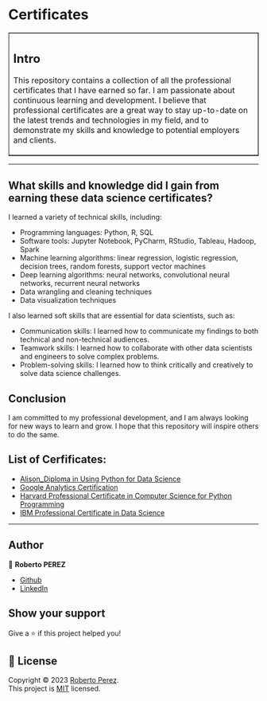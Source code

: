 # Certificates
 
<table border=1 cellpadding=10><tr><td>  

## Intro

This repository contains a collection of all the professional certificates that I have earned so far. I am passionate about continuous learning and development. I believe that professional certificates are a great way to stay up-to-date on the latest trends and technologies in my field, and to demonstrate my skills and knowledge to potential employers and clients.  

</td></tr></table>

---

## What skills and knowledge did I gain from earning these data science certificates?

I learned a variety of technical skills, including:

- Programming languages: Python, R, SQL
- Software tools: Jupyter Notebook, PyCharm, RStudio, Tableau, Hadoop, Spark
- Machine learning algorithms: linear regression, logistic regression, decision trees, random forests, support vector machines
- Deep learning algorithms: neural networks, convolutional neural networks, recurrent neural networks
- Data wrangling and cleaning techniques
- Data visualization techniques

I also learned soft skills that are essential for data scientists, such as:

- Communication skills: I learned how to communicate my findings to both technical and non-technical audiences.
- Teamwork skills: I learned how to collaborate with other data scientists and engineers to solve complex problems.
- Problem-solving skills: I learned how to think critically and creatively to solve data science challenges.

## Conclusion

I am committed to my professional development, and I am always looking for new ways to learn and grow. I hope that this repository will inspire others to do the same.

## List of Cerfificates:
- [Alison_Diploma in Using Python for Data Science](https://github.com/PeJiR/Diplomes-Certifications/blob/main/IT/Alyson_Diploma%20in%20Using%20Python%20for%20Data%20Science/Diploma%20in%20Using%20Python%20for%20Data%20Science.pdf)
- [Google Analytics Certification](https://github.com/PeJiR/Diplomes-Certifications/blob/main/IT/Google%20Analytics%20Certification%20_%20Google.pdf)
- [Harvard Professional Certificate in Computer Science for Python Programming](https://github.com/PeJiR/Harvard-s-Professional-Certificate-in-Computer-Science-for-Python-Programming.git)
- [IBM Professional Certificate in Data Science](https://www.credly.com/badges/b6ff321b-f624-462b-ab0d-bdfe37d15813/linked_in_profile)
---


## Author

👤 **Roberto PEREZ**

<!--- 
* [Website](https://pejir.github.io/robertoportfolio.io/ )
* [Twitter](https://twitter.com/pejir)--->
* [Github](https://github.com/pejir)
* [LinkedIn](https://linkedin.com/in/pejir)

<!---
## 🤝 Contributing

Contributions, issues and feature requests are welcome!<br />Feel free to check [issues page](pejir). You can also take a look at the [contributing guide](pejir).
---> 
 
## Show your support

Give a ⭐️ if this project helped you!

<!---
<a href="https://www.patreon.com/pejir">
  <img src="https://c5.patreon.com/external/logo/become_a_patron_button@2x.png" width="160">
</a>
--->

## 📝 License

Copyright © 2023 [Roberto Perez](https://github.com/PeJiR).<br />
This project is [MIT](https://opensource.org/license/mit/) licensed.
